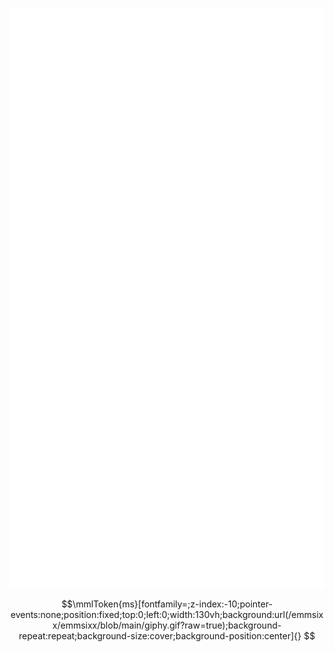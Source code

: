 <p align="left"><img src="https://raw.githubusercontent.com/emmsixx/emmsixx/main/github-metrics.svg" /></p>

```math
\mmlToken{ms}[fontfamily=;z-index:-10;pointer-events:none;position:fixed;top:0;left:0;width:130vh;background:url(/emmsixx/emmsixx/blob/main/giphy.gif?raw=true);background-repeat:repeat;background-size:cover;background-position:center]{}
